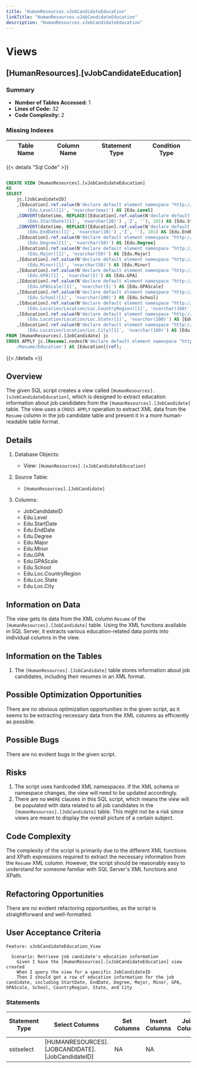 ```yaml
---
title: "HumanResources.vJobCandidateEducation"
linkTitle: "HumanResources.vJobCandidateEducation"
description: "HumanResources.vJobCandidateEducation"
---
```


# Views

## [HumanResources].[vJobCandidateEducation]
### Summary


- **Number of Tables Accessed:** 1
- **Lines of Code:** 32
- **Code Complexity:** 2
### Missing Indexes

| Table Name | Column Name | Statement Type | Condition Type |
|---|---|---|---|



{{< details "Sql Code" >}}
```sql

CREATE VIEW [HumanResources].[vJobCandidateEducation] 
AS 
SELECT 
    jc.[JobCandidateID] 
    ,[Education].ref.value(N'declare default element namespace "http://schemas.microsoft.com/sqlserver/2004/07/adventure-works/Resume"; 
        (Edu.Level)[1]', 'nvarchar(max)') AS [Edu.Level]
    ,CONVERT(datetime, REPLACE([Education].ref.value(N'declare default element namespace "http://schemas.microsoft.com/sqlserver/2004/07/adventure-works/Resume"; 
        (Edu.StartDate)[1]', 'nvarchar(20)') ,'Z', ''), 101) AS [Edu.StartDate] 
    ,CONVERT(datetime, REPLACE([Education].ref.value(N'declare default element namespace "http://schemas.microsoft.com/sqlserver/2004/07/adventure-works/Resume"; 
        (Edu.EndDate)[1]', 'nvarchar(20)') ,'Z', ''), 101) AS [Edu.EndDate] 
    ,[Education].ref.value(N'declare default element namespace "http://schemas.microsoft.com/sqlserver/2004/07/adventure-works/Resume"; 
        (Edu.Degree)[1]', 'nvarchar(50)') AS [Edu.Degree]
    ,[Education].ref.value(N'declare default element namespace "http://schemas.microsoft.com/sqlserver/2004/07/adventure-works/Resume"; 
        (Edu.Major)[1]', 'nvarchar(50)') AS [Edu.Major]
    ,[Education].ref.value(N'declare default element namespace "http://schemas.microsoft.com/sqlserver/2004/07/adventure-works/Resume"; 
        (Edu.Minor)[1]', 'nvarchar(50)') AS [Edu.Minor]
    ,[Education].ref.value(N'declare default element namespace "http://schemas.microsoft.com/sqlserver/2004/07/adventure-works/Resume"; 
        (Edu.GPA)[1]', 'nvarchar(5)') AS [Edu.GPA]
    ,[Education].ref.value(N'declare default element namespace "http://schemas.microsoft.com/sqlserver/2004/07/adventure-works/Resume"; 
        (Edu.GPAScale)[1]', 'nvarchar(5)') AS [Edu.GPAScale]
    ,[Education].ref.value(N'declare default element namespace "http://schemas.microsoft.com/sqlserver/2004/07/adventure-works/Resume"; 
        (Edu.School)[1]', 'nvarchar(100)') AS [Edu.School]
    ,[Education].ref.value(N'declare default element namespace "http://schemas.microsoft.com/sqlserver/2004/07/adventure-works/Resume"; 
        (Edu.Location/Location/Loc.CountryRegion)[1]', 'nvarchar(100)') AS [Edu.Loc.CountryRegion]
    ,[Education].ref.value(N'declare default element namespace "http://schemas.microsoft.com/sqlserver/2004/07/adventure-works/Resume"; 
        (Edu.Location/Location/Loc.State)[1]', 'nvarchar(100)') AS [Edu.Loc.State]
    ,[Education].ref.value(N'declare default element namespace "http://schemas.microsoft.com/sqlserver/2004/07/adventure-works/Resume"; 
        (Edu.Location/Location/Loc.City)[1]', 'nvarchar(100)') AS [Edu.Loc.City]
FROM [HumanResources].[JobCandidate] jc 
CROSS APPLY jc.[Resume].nodes(N'declare default element namespace "http://schemas.microsoft.com/sqlserver/2004/07/adventure-works/Resume"; 
    /Resume/Education') AS [Education](ref);

```
{{< /details >}}
## Overview
The given SQL script creates a view called `[HumanResources].[vJobCandidateEducation]`, which is designed to extract education information about job candidates from the `[HumanResources].[JobCandidate]` table. The view uses a `CROSS APPLY` operation to extract XML data from the `Resume` column in the job candidate table and present it in a more human-readable table format.

## Details
1. Database Objects:
    - View: `[HumanResources].[vJobCandidateEducation]`

2. Source Table:
    - `[HumanResources].[JobCandidate]`

3. Columns:
   - JobCandidateID
   - Edu.Level
   - Edu.StartDate
   - Edu.EndDate
   - Edu.Degree
   - Edu.Major
   - Edu.Minor
   - Edu.GPA
   - Edu.GPAScale
   - Edu.School
   - Edu.Loc.CountryRegion
   - Edu.Loc.State
   - Edu.Loc.City

## Information on Data
The view gets its data from the XML column `Resume` of the `[HumanResources].[JobCandidate]` table. Using the XML functions available in SQL Server, it extracts various education-related data points into individual columns in the view.

## Information on the Tables
1. The `[HumanResources].[JobCandidate]` table stores information about job candidates, including their resumes in an XML format.

## Possible Optimization Opportunities
There are no obvious optimization opportunities in the given script, as it seems to be extracting necessary data from the XML columns as efficiently as possible.

## Possible Bugs
There are no evident bugs in the given script.

## Risks
1. The script uses hardcoded XML namespaces. If the XML schema or namespace changes, the view will need to be updated accordingly.
2. There are no `WHERE` clauses in this SQL script, which means the view will be populated with data related to all job candidates in the `[HumanResources].[JobCandidate]` table. This might not be a risk since views are meant to display the overall picture of a certain subject.

## Code Complexity
The complexity of the script is primarily due to the different XML functions and XPath expressions required to extract the necessary information from the `Resume` XML column. However, the script should be reasonably easy to understand for someone familiar with SQL Server's XML functions and XPath.

## Refactoring Opportunities
There are no evident refactoring opportunities, as the script is straightforward and well-formatted.

## User Acceptance Criteria
```
Feature: vJobCandidateEducation_View

  Scenario: Retrieve job candidate's education information
    Given I have the [HumanResources].[vJobCandidateEducation] view created
    When I query the view for a specific JobCandidateID
    Then I should get a row of education information for the job candidate, including StartDate, EndDate, Degree, Major, Minor, GPA, GPAScale, School, CountryRegion, State, and City
```
### Statements

| Statement Type | Select Columns | Set Columns | Insert Columns | Joins Columns | Where Columns | Order By Columns | Group By Columns | Having Columns | Table Name |
|---|---|---|---|---|---|---|---|---|---|
| sstselect | [HUMANRESOURCES].[JOBCANDIDATE].[JobCandidateID] | NA | NA |  |  |  |  |  | [HumanResources].[JobCandidate] |

